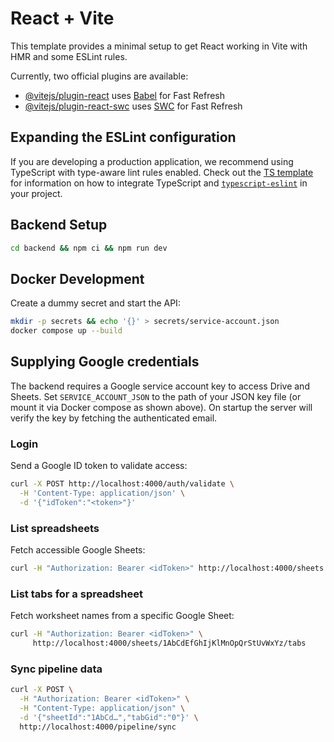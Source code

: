# React + Vite

This template provides a minimal setup to get React working in Vite with HMR and some ESLint rules.

Currently, two official plugins are available:

- [@vitejs/plugin-react](https://github.com/vitejs/vite-plugin-react/blob/main/packages/plugin-react) uses [Babel](https://babeljs.io/) for Fast Refresh
- [@vitejs/plugin-react-swc](https://github.com/vitejs/vite-plugin-react/blob/main/packages/plugin-react-swc) uses [SWC](https://swc.rs/) for Fast Refresh

## Expanding the ESLint configuration

If you are developing a production application, we recommend using TypeScript with type-aware lint rules enabled. Check out the [TS template](https://github.com/vitejs/vite/tree/main/packages/create-vite/template-react-ts) for information on how to integrate TypeScript and [`typescript-eslint`](https://typescript-eslint.io) in your project.

## Backend Setup

```bash
cd backend && npm ci && npm run dev
```

## Docker Development

Create a dummy secret and start the API:

```bash
mkdir -p secrets && echo '{}' > secrets/service-account.json
docker compose up --build
```

## Supplying Google credentials

The backend requires a Google service account key to access Drive and Sheets. Set
`SERVICE_ACCOUNT_JSON` to the path of your JSON key file (or mount it via Docker
compose as shown above). On startup the server will verify the key by fetching
the authenticated email.

### Login

Send a Google ID token to validate access:

```bash
curl -X POST http://localhost:4000/auth/validate \
  -H 'Content-Type: application/json' \
  -d '{"idToken":"<token>"}'
```

### List spreadsheets

Fetch accessible Google Sheets:

```bash
curl -H "Authorization: Bearer <idToken>" http://localhost:4000/sheets
```

### List tabs for a spreadsheet

Fetch worksheet names from a specific Google Sheet:

```bash
curl -H "Authorization: Bearer <idToken>" \
     http://localhost:4000/sheets/1AbCdEfGhIjKlMnOpQrStUvWxYz/tabs
```

### Sync pipeline data

```bash
curl -X POST \
  -H "Authorization: Bearer <idToken>" \
  -H "Content-Type: application/json" \
  -d '{"sheetId":"1AbCd…","tabGid":"0"}' \
  http://localhost:4000/pipeline/sync
```
